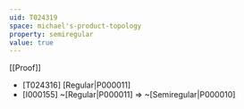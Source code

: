 ```yaml
---
uid: T024319
space: michael's-product-topology
property: semiregular
value: true
---
```

[[Proof]]

* [T024316] [Regular|P000011]
* [I000155] ~[Regular|P000011] => ~[Semiregular|P000010]

